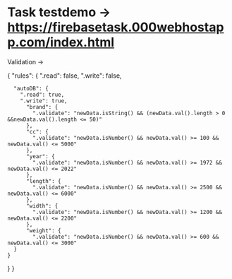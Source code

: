 # Task testdemo -> https://firebasetask.000webhostapp.com/index.html
Validation ->

{
  "rules": {
    ".read": false, 
    ".write": false,

      "autoDB": {
        ".read": true, 
    	".write": true,
          "brand": {
            ".validate": "newData.isString() && (newData.val().length > 0 &&newData.val().length <= 50)"
          },
          "cc": {
            ".validate": "newData.isNumber() && newData.val() >= 100 && newData.val() <= 5000"
          },
          "year": {
            ".validate": "newData.isNumber() && newData.val() >= 1972 && newData.val() <= 2022"
          },
          "length": {
            ".validate": "newData.isNumber() && newData.val() >= 2500 && newData.val() <= 6000"
          },
          "width": {
            ".validate": "newData.isNumber() && newData.val() >= 1200 && newData.val() <= 2200"
          },
          "weight": {
            ".validate": "newData.isNumber() && newData.val() >= 600 && newData.val() <= 3000"
      }
    }
  }
}

